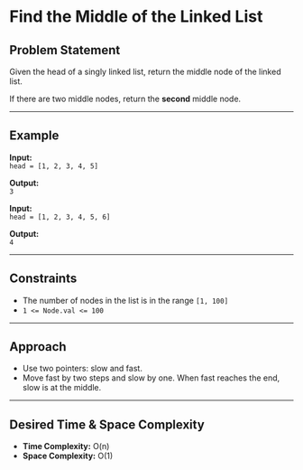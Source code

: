 # Find the Middle of the Linked List

## Problem Statement

Given the head of a singly linked list, return the middle node of the linked list.

If there are two middle nodes, return the **second** middle node.

---

## Example

**Input:**  
`head = [1, 2, 3, 4, 5]`

**Output:**  
`3`

**Input:**  
`head = [1, 2, 3, 4, 5, 6]`

**Output:**  
`4`

---

## Constraints

- The number of nodes in the list is in the range `[1, 100]`
- `1 <= Node.val <= 100`

---

## Approach

- Use two pointers: slow and fast.
- Move fast by two steps and slow by one. When fast reaches the end, slow is at the middle.

---

## Desired Time & Space Complexity

- **Time Complexity:** O(n)
- **Space Complexity:** O(1)
